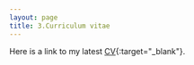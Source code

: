 ```yaml
---
layout: page
title: 3.Curriculum vitae
---
```


Here is a link to my latest [CV](https://martynalukaszewicz.github.io/CV_Nov2018.pdf){:target="_blank"}.




